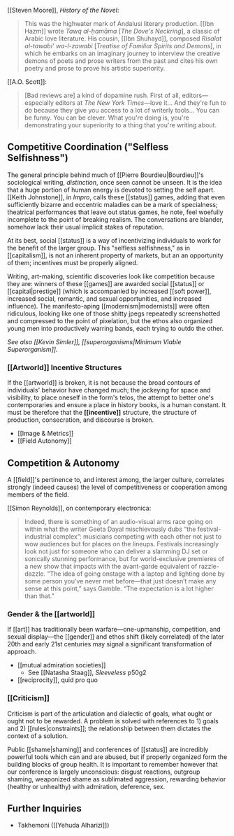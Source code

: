 [[Steven Moore]], _History of the Novel_:
> This was the highwater mark of Andalusi literary production. [[Ibn Hazm]] wrote _Tawq al-ḥamāma_ [_The Dove's Neckring_], a classic of Arabic love literature. His cousin, [[Ibn Shuhayd]], composed _Risalat al-tawabi’ wa-l-zawabi_ [_Treatise of Familiar Spirits and Demons_], in which he embarks on an imaginary journey to interview the creative demons of poets and prose writers from the past and cites his own poetry and prose to prove his artistic superiority.

[[A.O. Scott]]: 
> [Bad reviews are] a kind of dopamine rush. First of all, editors—especially editors at _The New York Times_—love it... And they're fun to do because they give you access to a lot of writerly tools... You can be funny. You can be clever. What you're doing is, you're demonstrating your superiority to a thing that you're writing about.

## Competitive Coordination ("Selfless Selfishness")
    
The general principle behind much of [[Pierre Bourdieu|Bourdieu]]'s sociological writing, _distinction_, once seen cannot be unseen. It is the idea that a huge portion of human energy is devoted to setting the self apart. [[Keith Johnstone]], in _Impro_, calls these [[status]] games, adding that even sufficiently bizarre and eccentric maladies can be a mark of specialness; theatrical performances that leave out status games, he note, feel woefully incomplete to the point of breaking realism. The conversations are blander, somehow lack their usual implicit stakes of reputation.

At its best, social [[status]] is a way of incentivizing individuals to work for the benefit of the larger group. This "selfless selfishness," as in [[capitalism]], is not an inherent property of markets, but an an opportunity of them; incentives must be properly aligned.

Writing, art-making, scientific discoveries look like competition because they are: winners of these [[games]] are awarded social [[status]] or [[capital|prestige]] (which is accompanied by increased [[soft power]], increased social, romantic, and sexual opportunities, and increased influence). The manifesto-aping [[modernism|modernists]] were often ridiculous, looking like one of those shitty jpegs repeatedly screenshotted and compressed to the point of pixelation, but the ethos also organized young men into productively warring bands, each trying to outdo the other.

*See also [[Kevin Simler]], [[superorganisms|Minimum Viable Superorganism]].*

### [[Artworld]] Incentive Structures
    
If the [[artworld]] is broken, it is not because the broad contours of individuals' behavior have changed much; the jockeying for space and visibility, to place oneself in the form's telos, the attempt to better one's contemporaries and ensure a place in history books, is a human constant. It must be therefore that the __[[incentive]]__ structure, the structure of production, consecration, and discourse is broken.

-   [[Image & Metrics]]
-   [[Field Autonomy]]

## Competition & Autonomy
    
A [[field]]'s pertinence to, and interest among, the larger culture, correlates strongly (indeed causes) the level of competitiveness or cooperation among members of the field.

[[Simon Reynolds]], on contemporary electronica:
> Indeed, there is something of an audio-visual arms race going on within what the writer Geeta Dayal mischievously dubs “the festival-industrial complex”: musicians competing with each other not just to wow audiences but for places on the lineups. Festivals increasingly look not just for someone who can deliver a slamming DJ set or sonically stunning performance, but for world-exclusive premieres of a new show that impacts with the avant-garde equivalent of razzle-dazzle. “The idea of going onstage with a laptop and lighting done by some person you’ve never met before—that just doesn’t make any sense at this point,” says Gamble. “The expectation is a lot higher than that.”

### Gender & the [[artworld]]
    
If [[art]] has traditionally been warfare—one-upmanship, competition, and sexual display—the [[gender]] and ethos shift (likely correlated) of the later 20th and early 21st centuries may signal a significant transformation of approach.
-   [[mutual admiration societies]]
	-   See [[Natasha Staag]], *Sleeveless* p50g2
-   [[reciprocity]], quid pro quo

### [[Criticism]]
    
Criticism is part of the articulation and dialectic of goals, what ought or ought not to be rewarded. A problem is solved with references to 1) goals and 2) [[rules|constraints]]; the relationship between them dictates the context of a solution.

Public [[shame|shaming]] and conferences of [[status]] are incredibly powerful tools which can and are abused, but if properly organized form the building blocks of group health. It is important to remember however that our conference is largely unconscious: disgust reactions, outgroup shaming, weaponized shame as sublimated aggression, rewarding behavior (healthy or unhealthy) with admiration, deference, sex.

## Further Inquiries
    
-   Takhemoni ([[Yehuda Alharizi]])